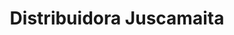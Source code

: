 ---
title: "Distribuidora Juscamaita"
url: /ayacucho/distribuidora-juscamaita/
shop: Lebensmittel
---